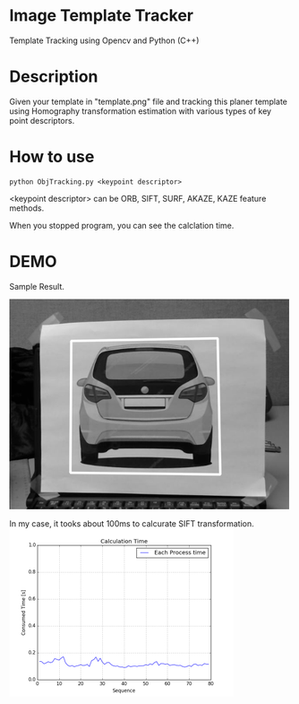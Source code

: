 # Image Template Tracker
Template Tracking using Opencv and Python (C++)

# Description
Given your template in "template.png" file and tracking this planer template using Homography transformation estimation with various types of key point descriptors.

# How to use

```
python ObjTracking.py <keypoint descriptor>
```
\<keypoint descriptor\> can be ORB, SIFT, SURF, AKAZE, KAZE feature methods.

When you stopped program, you can see the calclation time.

# DEMO
Sample Result.

<img src="https://github.com/YoshiRi/TemplateTracker/blob/master/results/result.png" width="500">

In my case, it tooks about 100ms to calcurate SIFT transformation. 
<img src="https://github.com/YoshiRi/TemplateTracker/blob/master/results/siftcalc.png" width="400">
